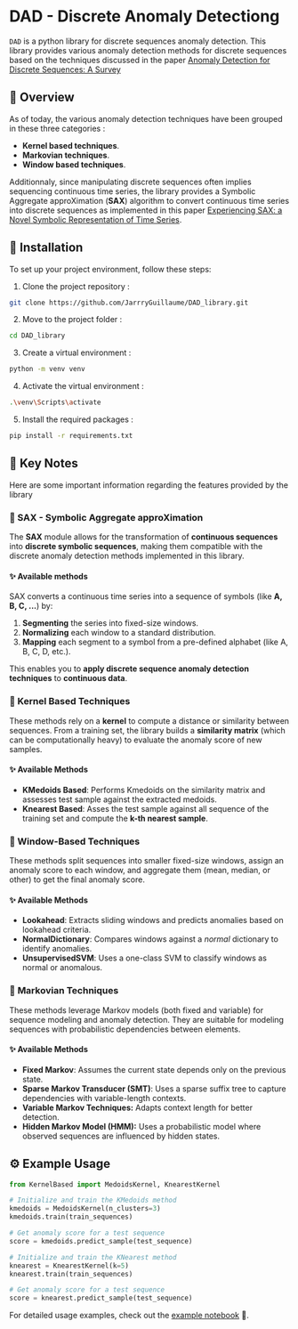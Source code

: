 # DAD - Discrete Anomaly Detectiong

`DAD` is a python library for discrete sequences anomaly detection. This library provides various anomaly detection methods for discrete sequences based on the techniques discussed in the paper [Anomaly Detection for Discrete Sequences: A Survey](https://ieeexplore.ieee.org/document/5645624)

##  🔄 Overview
As of today, the various anomaly detection techniques have been grouped in these three categories : 
- **Kernel based techniques**.
- **Markovian techniques**.
- **Window based techniques**.

Additionnaly, since manipulating discrete sequences often implies sequencing continuous time series, the library provides a Symbolic Aggregate approXimation (**SAX**) algorithm to convert continuous time series into discrete sequences as implemented in this paper [Experiencing SAX: a Novel Symbolic Representation of Time Series](https://link.springer.com/article/10.1007/s10618-007-0064-z).

## 💾 Installation

To set up your project environment, follow these steps:

1. Clone the project repository :
```bash
git clone https://github.com/JarrryGuillaume/DAD_library.git
```
2. Move to the project folder :
```bash
cd DAD_library
```

3. Create a virtual environment :
```bash
python -m venv venv
```
4. Activate the virtual environment :
```bash
.\venv\Scripts\activate
```
5. Install the required packages :
```bash
pip install -r requirements.txt
```

## 📘 Key Notes
Here are some important information regarding the features provided by the library
### 📏 SAX - Symbolic Aggregate approXimation
The **SAX** module allows for the transformation of **continuous sequences** into **discrete symbolic sequences**, making them compatible with the discrete anomaly detection methods implemented in this library.

#### ✨ **Available methods**
SAX converts a continuous time series into a sequence of symbols (like **A, B, C, ...**) by:  
1. **Segmenting** the series into fixed-size windows.  
2. **Normalizing** each window to a standard distribution.  
3. **Mapping** each segment to a symbol from a pre-defined alphabet (like A, B, C, D, etc.).  

This enables you to **apply discrete sequence anomaly detection techniques** to **continuous data**.  

### 🧮 Kernel Based Techniques

These methods rely on a **kernel** to compute a distance or similarity between sequences. From a training set, the library builds a **similarity matrix** (which can be computationally heavy) to evaluate the anomaly score of new samples. 

#### ✨ **Available Methods**
- **KMedoids Based**: Performs Kmedoids on the similarity matrix and assesses test sample against the extracted medoids. 
- **Knearest Based**: Asses the test sample against all sequence of the training set and compute the **k-th nearest sample**. 

### 🚪 Window-Based Techniques
These methods split sequences into smaller fixed-size windows, assign an anomaly score to each window, and aggregate them (mean, median, or other) to get the final anomaly score.

#### ✨ **Available Methods**

- **Lookahead**: Extracts sliding windows and predicts anomalies based on lookahead criteria.
- **NormalDictionary**: Compares windows against a *normal* dictionary to identify anomalies.
- **UnsupervisedSVM**: Uses a one-class SVM to classify windows as normal or anomalous.

### 🎲 **Markovian Techniques**
These methods leverage Markov models (both fixed and variable) for sequence modeling and anomaly detection. They are suitable for modeling sequences with probabilistic dependencies between elements.

#### ✨ **Available Methods**
- **Fixed Markov**: Assumes the current state depends only on the previous state.
- **Sparse Markov Transducer (SMT)**: Uses a sparse suffix tree to capture dependencies with variable-length contexts.
- **Variable Markov Techniques:** Adapts context length for better detection.
- **Hidden Markov Model (HMM):** Uses a probabilistic model where observed sequences are influenced by hidden states.

## ⚙️ **Example Usage**
```python
from KernelBased import MedoidsKernel, KnearestKernel

# Initialize and train the KMedoids method
kmedoids = MedoidsKernel(n_clusters=3)
kmedoids.train(train_sequences)

# Get anomaly score for a test sequence
score = kmedoids.predict_sample(test_sequence)

# Initialize and train the KNearest method
knearest = KnearestKernel(k=5)
knearest.train(train_sequences)

# Get anomaly score for a test sequence
score = knearest.predict_sample(test_sequence)
```
For detailed usage examples, check out the [example notebook](computer_dataset.ipynb) 📝.